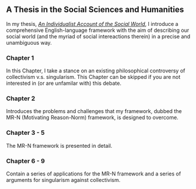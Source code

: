 ## A Thesis in the Social Sciences and Humanities

In my thesis, [*An Individualist Account of the Social World*](https://github.com/Weidsn/An-Individualist-Account-of-the-Social-World/blob/main/An%20Individualist%20Account%20of%20the%20Social%20World.pdf), I introduce a comprehensive English-language framework with the aim of describing our social world (and the myriad of social intereactions therein) in a precise and unambiguous way. 

### Chapter 1
In this Chapter, I take a stance on an existing philosophical controversy of collectivism v.s. singularism. This Chapter can be skipped if you are not interested in (or are unfamilar with) this debate. 

### Chapter 2
Introduces the problems and challenges that my framework, dubbed the MR-N (Motivating Reason-Norm) framework, is designed to overcome. 

### Chapter 3 - 5
The MR-N framework is presented in detail. 

### Chapter 6 - 9
Contain a series of applications for the MR-N framework and a series of arguments for singularism against collectivism. 
